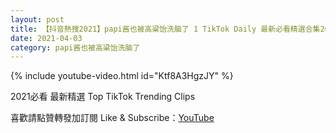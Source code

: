 ```yaml
---
layout: post
title: 【抖音熱搜2021】papi酱也被高粱饴洗脑了 1 TikTok Daily 最新必看精選合集2021 04 03
date: 2021-04-03
category: papi酱也被高粱饴洗脑了
---
```


{% include youtube-video.html id="Ktf8A3HgzJY" %}

2021必看 最新精選 Top TikTok Trending Clips

喜歡請點贊轉發加訂閱 Like & Subscribe：[YouTube](https://www.youtube.com/channel/UCAoR7VcanIPd04uEq_GIylA/videos)

